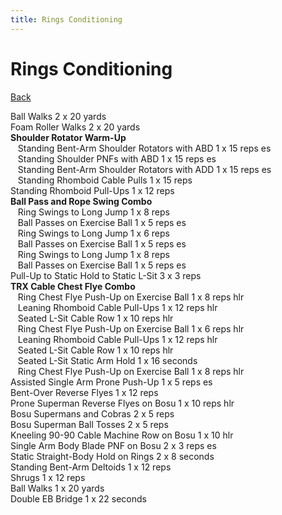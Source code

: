 ```yaml
---
title: Rings Conditioning
---
```


# Rings Conditioning

[Back](./index)

Ball Walks 2 x 20 yards<br>
Foam Roller Walks 2 x 20 yards<br>
**Shoulder Rotator Warm-Up**<br>
&nbsp;&nbsp;&nbsp;Standing Bent-Arm Shoulder Rotators with ABD 1 x 15 reps es<br>
&nbsp;&nbsp;&nbsp;Standing Shoulder PNFs with ABD 1 x 15 reps es<br>
&nbsp;&nbsp;&nbsp;Standing Bent-Arm Shoulder Rotators with ADD 1 x 15 reps es<br>
&nbsp;&nbsp;&nbsp;Standing Rhomboid Cable Pulls 1 x 15 reps<br>
Standing Rhomboid Pull-Ups 1 x 12 reps<br>
**Ball Pass and Rope Swing Combo**<br>
&nbsp;&nbsp;&nbsp;Ring Swings to Long Jump 1 x 8 reps<br>
&nbsp;&nbsp;&nbsp;Ball Passes on Exercise Ball 1 x 5 reps es<br>
&nbsp;&nbsp;&nbsp;Ring Swings to Long Jump 1 x 6 reps<br>
&nbsp;&nbsp;&nbsp;Ball Passes on Exercise Ball 1 x 5 reps es<br>
&nbsp;&nbsp;&nbsp;Ring Swings to Long Jump 1 x 8 reps<br>
&nbsp;&nbsp;&nbsp;Ball Passes on Exercise Ball 1 x 5 reps es<br>
Pull-Up to Static Hold to Static L-Sit 3 x 3 reps<br>
**TRX Cable Chest Flye Combo**<br>
&nbsp;&nbsp;&nbsp;Ring Chest Flye Push-Up on Exercise Ball 1 x 8 reps hlr<br>
&nbsp;&nbsp;&nbsp;Leaning Rhomboid Cable Pull-Ups 1 x 12 reps hlr<br>
&nbsp;&nbsp;&nbsp;Seated L-Sit Cable Row 1 x 10 reps hlr<br>
&nbsp;&nbsp;&nbsp;Ring Chest Flye Push-Up on Exercise Ball 1 x 6 reps hlr<br>
&nbsp;&nbsp;&nbsp;Leaning Rhomboid Cable Pull-Ups 1 x 12 reps hlr<br>
&nbsp;&nbsp;&nbsp;Seated L-Sit Cable Row 1 x 10 reps hlr<br>
&nbsp;&nbsp;&nbsp;Seated L-Sit Static Arm Hold 1 x 16 seconds<br>
&nbsp;&nbsp;&nbsp;Ring Chest Flye Push-Up on Exercise Ball 1 x 8 reps hlr<br>
Assisted Single Arm Prone Push-Up 1 x 5 reps es<br>
Bent-Over Reverse Flyes 1 x 12 reps<br>
Prone Superman Reverse Flyes on Bosu 1 x 10 reps hlr<br>
Bosu Supermans and Cobras 2 x 5 reps<br>
Bosu Superman Ball Tosses 2 x 5 reps<br>
Kneeling 90-90 Cable Machine Row on Bosu 1 x 10 hlr<br>
Single Arm Body Blade PNF on Bosu 2 x 3 reps es<br>
Static Straight-Body Hold on Rings 2 x 8 seconds<br>
Standing Bent-Arm Deltoids 1 x 12 reps<br>
Shrugs 1 x 12 reps<br>
Ball Walks 1 x 20 yards<br>
Double EB Bridge 1 x 22 seconds<br>
